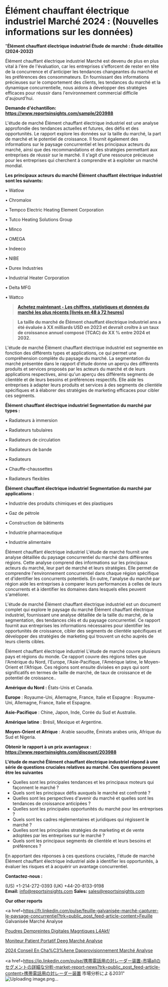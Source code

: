 # Élément chauffant électrique industriel Marché 2024 : (Nouvelles informations sur les données)

"<strong>Élément chauffant électrique industriel Étude de marché : Étude détaillée (2024-2032)</strong>

Élément chauffant électrique industriel Marché est devenu de plus en plus vital à l'ère de l'évaluation, car les entreprises s'efforcent de rester en tête de la concurrence et d'anticiper les tendances changeantes du marché et les préférences des consommateurs. En fournissant des informations précieuses sur le comportement des clients, les tendances du marché et la dynamique concurrentielle, nous aidons à développer des stratégies efficaces pour réussir dans l'environnement commercial difficile d'aujourd'hui.

<strong>Demande d'échantillon: <a href=https://www.reportsinsights.com/sample/203988>https://www.reportsinsights.com/sample/203988</a></strong>

L'étude de marché Élément chauffant électrique industriel est une analyse approfondie des tendances actuelles et futures, des défis et des opportunités. Le rapport explore les données sur la taille du marché, la part de marché et le potentiel de croissance. Il fournit également des informations sur le paysage concurrentiel et les principaux acteurs du marché, ainsi que des recommandations et des stratégies permettant aux entreprises de réussir sur le marché. Il s'agit d'une ressource précieuse pour les entreprises qui cherchent à comprendre et à exploiter un marché mondial.

<strong>Les principaux acteurs du marché Élément chauffant électrique industriel sont les suivants:</strong>

• Watlow

• Chromalox

• Tempco Electric Heating Element Corporation

• Tutco Heating Solutions Group

• Minco

• OMEGA

• Indeeco

• NIBE

• Durex Industries

• Industrial Heater Corporation

• Delta MFG

• Wattco
<blockquote><a href=https://www.reportsinsights.com/buynow/203988><span style=text-decoration: underline;><strong>Achetez maintenant - Les chiffres, statistiques et données du marché les plus récents [livrés en 48 à 72 heures]</strong></span></a></blockquote>
<blockquote><span style=text-decoration: underline;><strong>La taille du marché de Élément chauffant électrique industriel ans a été évaluée à XX milliards USD en 2023 et devrait croître à un taux de croissance annuel composé (TCAC) de XX % entre 2024 et 2032.</strong></span></blockquote>
L'étude de marché Élément chauffant électrique industriel est segmentée en fonction des différents types et applications, ce qui permet une compréhension complète du paysage du marché. La segmentation du marché présentée dans le rapport d'étude donne un aperçu des différents produits et services proposés par les acteurs du marché et de leurs applications respectives, ainsi qu'un aperçu des différents segments de clientèle et de leurs besoins et préférences respectifs. Elle aide les entreprises à adapter leurs produits et services à des segments de clientèle spécifiques et à élaborer des stratégies de marketing efficaces pour cibler ces segments.

<strong>Élément chauffant électrique industriel Segmentation du marché par types :</strong>

• Radiateurs à immersion

• Radiateurs tubulaires

• Radiateurs de circulation

• Radiateurs de bande

• Radiateurs

• Chauffe-chaussettes

• Radiateurs flexibles

<strong>Élément chauffant électrique industriel Segmentation du marché par applications :</strong>

• Industrie des produits chimiques et des plastiques

• Gaz de pétrole

• Construction de bâtiments

• Industrie pharmaceutique

• Industrie alimentaire

Élément chauffant électrique industriel L'étude de marché fournit une analyse détaillée du paysage concurrentiel du marché dans différentes régions. Cette analyse comprend des informations sur les principaux acteurs du marché, leur part de marché et leurs stratégies. Elle permet de comprendre l'environnement concurrentiel dans chaque région spécifique et d'identifier les concurrents potentiels. En outre, l'analyse du marché par région aide les entreprises à comparer leurs performances à celles de leurs concurrents et à identifier les domaines dans lesquels elles peuvent s'améliorer.

L'étude de marché Élément chauffant électrique industriel est un document complet qui explore le paysage du marché Élément chauffant électrique industriel, fournissant une analyse détaillée de la taille du marché, de la segmentation, des tendances clés et du paysage concurrentiel. Ce rapport fournit aux entreprises les informations nécessaires pour identifier les opportunités de croissance, cibler des segments de clientèle spécifiques et développer des stratégies de marketing qui trouvent un écho auprès de leurs clients cibles.

Élément chauffant électrique industriel L'étude de marché couvre plusieurs pays et régions du monde. Ce rapport couvre des régions telles que l'Amérique du Nord, l'Europe, l'Asie-Pacifique, l'Amérique latine, le Moyen-Orient et l'Afrique. Ces régions sont ensuite divisées en pays qui sont significatifs en termes de taille de marché, de taux de croissance et de potentiel de croissance..

<strong>Amérique du Nord :</strong> États-Unis et Canada.

<strong>Europe</strong> : Royaume-Uni, Allemagne, France, Italie et Espagne : Royaume-Uni, Allemagne, France, Italie et Espagne.

<strong>Asie-Pacifique</strong> : Chine, Japon, Inde, Corée du Sud et Australie.

<strong>Amérique latine</strong> : Brésil, Mexique et Argentine.

<strong>Moyen-Orient et Afrique</strong> : Arabie saoudite, Émirats arabes unis, Afrique du Sud et Nigeria.

<strong>Obtenir le rapport à un prix avantageux : <a href=https://www.reportsinsights.com/discount/203988>https://www.reportsinsights.com/discount/203988</a></strong>

<strong>L'étude de marché Élément chauffant électrique industriel répond à une série de questions cruciales relatives au marché. Ces questions peuvent être les suivantes</strong>
<ul>
  <li>Quelles sont les principales tendances et les principaux moteurs qui façonnent le marché ?</li>
  <li>Quels sont les principaux défis auxquels le marché est confronté ?</li>
  <li>Quelles sont les perspectives d'avenir du marché et quelles sont les tendances de croissance anticipées ?</li>
  <li>Quelles sont les principales opportunités du marché pour les entreprises ?</li>
  <li>Quels sont les cadres réglementaires et juridiques qui régissent le marché ?</li>
  <li>Quelles sont les principales stratégies de marketing et de vente adoptées par les entreprises sur le marché ?</li>
  <li>Quels sont les principaux segments de clientèle et leurs besoins et préférences ?</li>
</ul>
En apportant des réponses à ces questions cruciales, l'étude de marché Élément chauffant électrique industriel aide à identifier les opportunités, à évaluer les risques et à acquérir un avantage concurrentiel.

<strong>Contactez-nous :</strong>

(US) +1-214-272-0393
(UK) +44-20-8133-9198
<strong>Email:</strong> <a>info@reportsinsights.com</a>
<strong>Sales:</strong> <a>sales@reportsinsights.com</a>

<strong>Our other reports</strong>

<a href=https://fr.linkedin.com/pulse/feuille-galvanisée-marché-capturer-le-paysage-concurrentiel?trk=public_post_feed-article-content>Feuille Galvanisée Marché Analyse</a>

<a href=https://www.linkedin.com/pulse/poudres-dempreintes-digitales-magn%C3%A9tiques-l4akf/>Poudres Dempreintes Digitales Magntiques L4Akf/</a>

<a href=https://www.linkedin.com/pulse/moniteur-patient-portatif-deeg-march%C3%A9-opportunit%C3%A9s-8onqf/>Moniteur Patient Portatif Deeg Marché Analyse</a>

<a href=https://www.linkedin.com/pulse/2024-conseil-en-cha%C3%AEne-dapprovisionnement-march%C3%A9-6oqhc/>2024 Conseil En Cha%C3%Aene Dapprovisionnement Marché Analyse</a>

<a href=https://jp.linkedin.com/pulse/携帯電話用の対レーダー装置-市場allのセグメントの詳細な分析-market-report-news?trk=public_post_feed-article-content>携帯電話用の対レーダー装置 市場分析による2031</a>"
![Uploading image.png…]()
